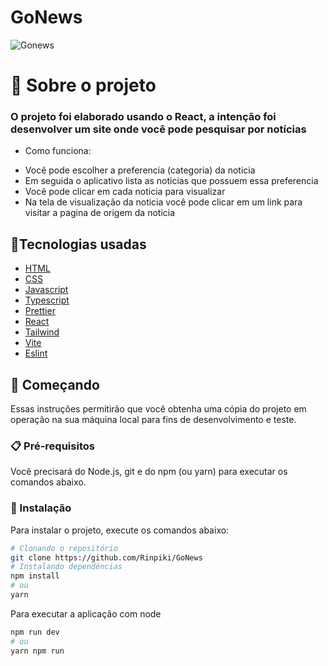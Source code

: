 # GoNews
![Gonews](https://user-images.githubusercontent.com/74790193/202467546-31c33e9c-87e4-4692-966c-7d492fd22304.png)
# 📖 Sobre o projeto
<h3>O projeto foi elaborado usando o React, a intenção foi desenvolver um site onde você pode pesquisar por notícias</h3>

- Como funciona:

+  Você pode escolher a preferencia (categoria) da noticia
+ Em seguida o aplicativo lista as noticias que possuem essa preferencia
+ Você pode clicar em cada noticia para visualizar
+ Na tela de visualização da noticia você pode clicar em um link para visitar a pagina de origem da noticia

## 🔧Tecnologias usadas

- [HTML](https://developer.mozilla.org/pt-BR/docs/Web/HTML)
- [CSS](https://developer.mozilla.org/pt-BR/docs/Web/CSS)
- [Javascript](https://developer.mozilla.org/pt-BR/docs/Web/JavaScript)
- [Typescript](https://www.typescriptlang.org/)
- [Prettier](https://prettier.io/)
- [React](https://pt-br.reactjs.org/)
- [Tailwind](https://tailwindcss.com/)
- [Vite](https://vitejs.dev/)
- [Eslint](https://eslint.org/)


## 🚀 Começando

Essas instruções permitirão que você obtenha uma cópia do projeto em operação na sua máquina local para fins de desenvolvimento e teste.

### 📋 Pré-requisitos

Você precisará do Node.js, git e do npm (ou yarn) para executar os comandos abaixo.

### 🔧 Instalação

Para instalar o projeto, execute os comandos abaixo:

```sh
# Clonando o repositório
git clone https://github.com/Rinpiki/GoNews
# Instalando dependências
npm install
# ou
yarn
```

Para executar a aplicação com node

```sh
npm run dev
# ou
yarn npm run
```
